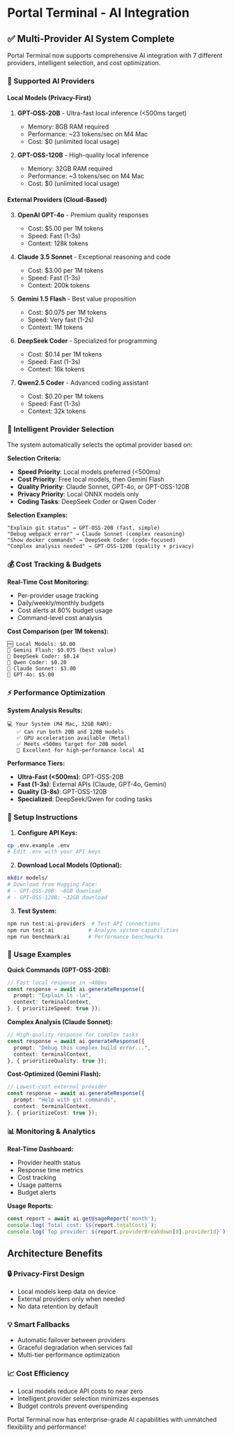 # Portal Terminal - AI Integration

## ✅ Multi-Provider AI System Complete

Portal Terminal now supports comprehensive AI integration with 7 different providers, intelligent selection, and cost optimization.

### 🤖 Supported AI Providers

#### Local Models (Privacy-First)
1. **GPT-OSS-20B** - Ultra-fast local inference (<500ms target)
   - Memory: 8GB RAM required
   - Performance: ~23 tokens/sec on M4 Mac
   - Cost: $0 (unlimited local usage)

2. **GPT-OSS-120B** - High-quality local inference 
   - Memory: 32GB RAM required
   - Performance: ~3 tokens/sec on M4 Mac
   - Cost: $0 (unlimited local usage)

#### External Providers (Cloud-Based)
3. **OpenAI GPT-4o** - Premium quality responses
   - Cost: $5.00 per 1M tokens
   - Speed: Fast (1-3s)
   - Context: 128k tokens

4. **Claude 3.5 Sonnet** - Exceptional reasoning and code
   - Cost: $3.00 per 1M tokens  
   - Speed: Fast (1-3s)
   - Context: 200k tokens

5. **Gemini 1.5 Flash** - Best value proposition
   - Cost: $0.075 per 1M tokens
   - Speed: Very fast (1-2s)
   - Context: 1M tokens

6. **DeepSeek Coder** - Specialized for programming
   - Cost: $0.14 per 1M tokens
   - Speed: Fast (1-3s)
   - Context: 16k tokens

7. **Qwen2.5 Coder** - Advanced coding assistant
   - Cost: $0.20 per 1M tokens
   - Speed: Fast (1-3s)
   - Context: 32k tokens

### 🧠 Intelligent Provider Selection

The system automatically selects the optimal provider based on:

**Selection Criteria:**
- **Speed Priority**: Local models preferred (<500ms)
- **Cost Priority**: Free local models, then Gemini Flash
- **Quality Priority**: Claude Sonnet, GPT-4o, or GPT-OSS-120B
- **Privacy Priority**: Local ONNX models only
- **Coding Tasks**: DeepSeek Coder or Qwen Coder

**Selection Examples:**
```
"Explain git status" → GPT-OSS-20B (fast, simple)
"Debug webpack error" → Claude Sonnet (complex reasoning)
"Show docker commands" → DeepSeek Coder (code-focused)
"Complex analysis needed" → GPT-OSS-120B (quality + privacy)
```

### 💰 Cost Tracking & Budgets

**Real-Time Cost Monitoring:**
- Per-provider usage tracking
- Daily/weekly/monthly budgets
- Cost alerts at 80% budget usage
- Command-level cost analysis

**Cost Comparison (per 1M tokens):**
```
🆓 Local Models: $0.00
💚 Gemini Flash: $0.075 (best value)
💚 DeepSeek Coder: $0.14
💛 Qwen Coder: $0.20
💛 Claude Sonnet: $3.00
🔴 GPT-4o: $5.00
```

### ⚡ Performance Optimization

**System Analysis Results:**
```
💻 Your System (M4 Mac, 32GB RAM):
   ✅ Can run both 20B and 120B models
   ✅ GPU acceleration available (Metal)
   ✅ Meets <500ms target for 20B model
   🚀 Excellent for high-performance local AI
```

**Performance Tiers:**
- **Ultra-Fast (<500ms)**: GPT-OSS-20B
- **Fast (1-3s)**: External APIs (Claude, GPT-4o, Gemini)
- **Quality (3-8s)**: GPT-OSS-120B
- **Specialized**: DeepSeek/Qwen for coding tasks

### 🔧 Setup Instructions

1. **Configure API Keys:**
```bash
cp .env.example .env
# Edit .env with your API keys
```

2. **Download Local Models (Optional):**
```bash
mkdir models/
# Download from Hugging Face:
# - GPT-OSS-20B: ~8GB download
# - GPT-OSS-120B: ~32GB download
```

3. **Test System:**
```bash
npm run test:ai-providers  # Test API connections
npm run test:ai           # Analyze system capabilities
npm run benchmark:ai      # Performance benchmarks
```

### 🎯 Usage Examples

**Quick Commands (GPT-OSS-20B):**
```typescript
// Fast local response in ~400ms
const response = await ai.generateResponse({
  prompt: "Explain ls -la",
  context: terminalContext,
}, { prioritizeSpeed: true });
```

**Complex Analysis (Claude Sonnet):**
```typescript
// High-quality response for complex tasks
const response = await ai.generateResponse({
  prompt: "Debug this complex build error...",
  context: terminalContext,
}, { prioritizeQuality: true });
```

**Cost-Optimized (Gemini Flash):**
```typescript
// Lowest-cost external provider
const response = await ai.generateResponse({
  prompt: "Help with git commands",
  context: terminalContext,
}, { prioritizeCost: true });
```

### 📊 Monitoring & Analytics

**Real-Time Dashboard:**
- Provider health status
- Response time metrics
- Cost tracking
- Usage patterns
- Budget alerts

**Usage Reports:**
```typescript
const report = await ai.getUsageReport('month');
console.log(`Total cost: $${report.totalCost}`);
console.log(`Top provider: ${report.providerBreakdown[0].providerId}`);
```

## Architecture Benefits

### 🔒 Privacy-First Design
- Local models keep data on device
- External providers only when needed
- No data retention by default

### 💡 Smart Fallbacks
- Automatic failover between providers
- Graceful degradation when services fail
- Multi-tier performance optimization

### 📈 Cost Efficiency
- Local models reduce API costs to near zero
- Intelligent provider selection minimizes expenses
- Budget controls prevent overspending

Portal Terminal now has enterprise-grade AI capabilities with unmatched flexibility and performance!